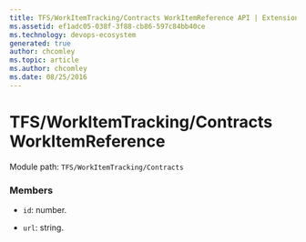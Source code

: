 ```yaml
---
title: TFS/WorkItemTracking/Contracts WorkItemReference API | Extensions for Azure DevOps Services
ms.assetid: ef1adc05-038f-3f88-cb86-597c84bb40ce
ms.technology: devops-ecosystem
generated: true
author: chcomley
ms.topic: article
ms.author: chcomley
ms.date: 08/25/2016
---
```


# TFS/WorkItemTracking/Contracts WorkItemReference

Module path: `TFS/WorkItemTracking/Contracts`

### Members

* `id`: number.

* `url`: string.
